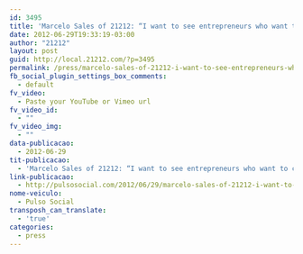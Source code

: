 ```yaml
---
id: 3495
title: 'Marcelo Sales of 21212: “I want to see entrepreneurs who want to create a 10-billion-dollar company”'
date: 2012-06-29T19:33:19-03:00
author: "21212"
layout: post
guid: http://local.21212.com/?p=3495
permalink: /press/marcelo-sales-of-21212-i-want-to-see-entrepreneurs-who-want-to-create-a-10-billion-dollar-company/
fb_social_plugin_settings_box_comments:
  - default
fv_video:
  - Paste your YouTube or Vimeo url
fv_video_id:
  - ""
fv_video_img:
  - ""
data-publicacao:
  - 2012-06-29
tit-publicacao:
  - 'Marcelo Sales of 21212: “I want to see entrepreneurs who want to create a 10-billion-dollar company”'
link-publicacao:
  - http://pulsosocial.com/2012/06/29/marcelo-sales-of-21212-i-want-to-see-entrepreneurs-who-want-to-create-a-10-billion-dollar-company/
nome-veiculo:
  - Pulso Social
transposh_can_translate:
  - 'true'
categories:
  - press
---
```

